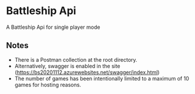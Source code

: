 # Battleship Api
A Battleship Api for single player mode

## Notes
* There is a Postman collection at the root directory.
* Alternatively, swagger is enabled in the site (https://bs20201112.azurewebsites.net/swagger/index.html)
* The number of games has been intentionally limited to a maximum of 10 games for hosting reasons.